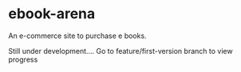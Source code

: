 # ebook-arena

An e-commerce site to purchase e books.

Still under development.... Go to feature/first-version branch to view progress
